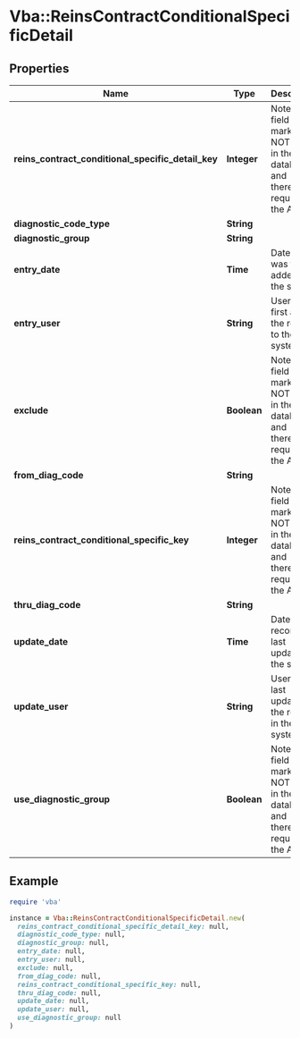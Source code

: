 # Vba::ReinsContractConditionalSpecificDetail

## Properties

| Name | Type | Description | Notes |
| ---- | ---- | ----------- | ----- |
| **reins_contract_conditional_specific_detail_key** | **Integer** | Note: This field is marked as NOT NULL in the database and therefore required by the API. |  |
| **diagnostic_code_type** | **String** |  | [optional] |
| **diagnostic_group** | **String** |  | [optional] |
| **entry_date** | **Time** | Date record was first added to the system | [optional] |
| **entry_user** | **String** | User that first added the record to the system | [optional] |
| **exclude** | **Boolean** | Note: This field is marked as NOT NULL in the database and therefore required by the API. |  |
| **from_diag_code** | **String** |  | [optional] |
| **reins_contract_conditional_specific_key** | **Integer** | Note: This field is marked as NOT NULL in the database and therefore required by the API. |  |
| **thru_diag_code** | **String** |  | [optional] |
| **update_date** | **Time** | Date the record was last updated in the system | [optional] |
| **update_user** | **String** | User that last updated the record in the system | [optional] |
| **use_diagnostic_group** | **Boolean** | Note: This field is marked as NOT NULL in the database and therefore required by the API. |  |

## Example

```ruby
require 'vba'

instance = Vba::ReinsContractConditionalSpecificDetail.new(
  reins_contract_conditional_specific_detail_key: null,
  diagnostic_code_type: null,
  diagnostic_group: null,
  entry_date: null,
  entry_user: null,
  exclude: null,
  from_diag_code: null,
  reins_contract_conditional_specific_key: null,
  thru_diag_code: null,
  update_date: null,
  update_user: null,
  use_diagnostic_group: null
)
```

